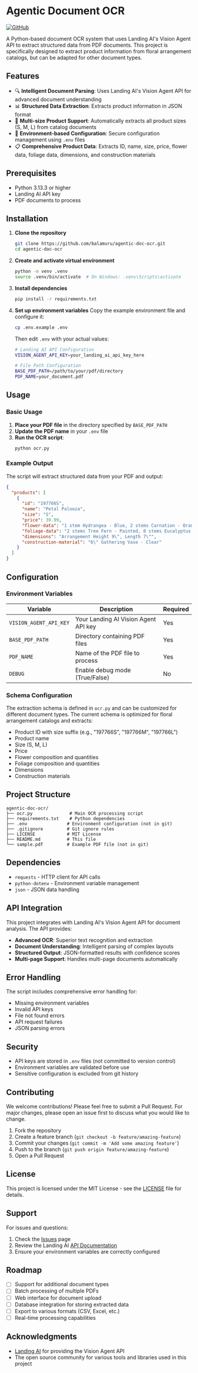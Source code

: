 # Agentic Document OCR

[![GitHub](https://img.shields.io/badge/GitHub-View%20on%20GitHub-blue?logo=github)](https://github.com/balamuru/agentic-doc-ocr)

A Python-based document OCR system that uses Landing AI's Vision Agent API to extract structured data from PDF documents. This project is specifically designed to extract product information from floral arrangement catalogs, but can be adapted for other document types.

## Features

- 🔍 **Intelligent Document Parsing**: Uses Landing AI's Vision Agent API for advanced document understanding
- 📊 **Structured Data Extraction**: Extracts product information in JSON format
- 🎯 **Multi-size Product Support**: Automatically extracts all product sizes (S, M, L) from catalog documents
- 🔧 **Environment-based Configuration**: Secure configuration management using `.env` files
- 📋 **Comprehensive Product Data**: Extracts ID, name, size, price, flower data, foliage data, dimensions, and construction materials

## Prerequisites

- Python 3.13.3 or higher
- Landing AI API key
- PDF documents to process

## Installation

1. **Clone the repository**
   ```bash
   git clone https://github.com/balamuru/agentic-doc-ocr.git
   cd agentic-doc-ocr
   ```

2. **Create and activate virtual environment**
   ```bash
   python -m venv .venv
   source .venv/bin/activate  # On Windows: .venv\Scripts\activate
   ```

3. **Install dependencies**
   ```bash
   pip install -r requirements.txt
   ```

4. **Set up environment variables**
   Copy the example environment file and configure it:
   ```bash
   cp .env.example .env
   ```
   
   Then edit `.env` with your actual values:
   ```bash
   # Landing AI API Configuration
   VISION_AGENT_API_KEY=your_landing_ai_api_key_here
   
   # File Path Configuration
   BASE_PDF_PATH=/path/to/your/pdf/directory
   PDF_NAME=your_document.pdf
   ```

## Usage

### Basic Usage

1. **Place your PDF file** in the directory specified by `BASE_PDF_PATH`
2. **Update the PDF name** in your `.env` file
3. **Run the OCR script**:
   ```bash
   python ocr.py
   ```

### Example Output

The script will extract structured data from your PDF and output:

```json
{
  "products": [
    {
      "id": "197766S",
      "name": "Petal Palooza",
      "size": "S",
      "price": 39.99,
      "flower-data": "1 stem Hydrangea - Blue, 2 stems Carnation - Orange...",
      "foliage-data": "2 stems Tree Fern - Painted, 0 stems Eucalyptus - Gunni",
      "dimensions": "Arrangement Height 9\", Length 7\"",
      "construction-material": "6\" Gathering Vase - Clear"
    }
  ]
}
```

## Configuration

### Environment Variables

| Variable | Description | Required |
|----------|-------------|----------|
| `VISION_AGENT_API_KEY` | Your Landing AI Vision Agent API key | Yes |
| `BASE_PDF_PATH` | Directory containing PDF files | Yes |
| `PDF_NAME` | Name of the PDF file to process | Yes |
| `DEBUG` | Enable debug mode (True/False) | No |

### Schema Configuration

The extraction schema is defined in `ocr.py` and can be customized for different document types. The current schema is optimized for floral arrangement catalogs and extracts:

- Product ID with size suffix (e.g., "197766S", "197766M", "197766L")
- Product name
- Size (S, M, L)
- Price
- Flower composition and quantities
- Foliage composition and quantities
- Dimensions
- Construction materials

## Project Structure

```
agentic-doc-ocr/
├── ocr.py              # Main OCR processing script
├── requirements.txt    # Python dependencies
├── .env               # Environment configuration (not in git)
├── .gitignore         # Git ignore rules
├── LICENSE            # MIT License
├── README.md          # This file
└── sample.pdf         # Example PDF file (not in git)
```

## Dependencies

- `requests` - HTTP client for API calls
- `python-dotenv` - Environment variable management
- `json` - JSON data handling

## API Integration

This project integrates with Landing AI's Vision Agent API for document analysis. The API provides:

- **Advanced OCR**: Superior text recognition and extraction
- **Document Understanding**: Intelligent parsing of complex layouts
- **Structured Output**: JSON-formatted results with confidence scores
- **Multi-page Support**: Handles multi-page documents automatically

## Error Handling

The script includes comprehensive error handling for:

- Missing environment variables
- Invalid API keys
- File not found errors
- API request failures
- JSON parsing errors

## Security

- API keys are stored in `.env` files (not committed to version control)
- Environment variables are validated before use
- Sensitive configuration is excluded from git history

## Contributing

We welcome contributions! Please feel free to submit a Pull Request. For major changes, please open an issue first to discuss what you would like to change.

1. Fork the repository
2. Create a feature branch (`git checkout -b feature/amazing-feature`)
3. Commit your changes (`git commit -m 'Add some amazing feature'`)
4. Push to the branch (`git push origin feature/amazing-feature`)
5. Open a Pull Request

## License

This project is licensed under the MIT License - see the [LICENSE](LICENSE) file for details.

## Support

For issues and questions:

1. Check the [Issues](https://github.com/balamuru/agentic-doc-ocr/issues) page
2. Review the Landing AI [API Documentation](https://docs.landing.ai/)
3. Ensure your environment variables are correctly configured

## Roadmap

- [ ] Support for additional document types
- [ ] Batch processing of multiple PDFs
- [ ] Web interface for document upload
- [ ] Database integration for storing extracted data
- [ ] Export to various formats (CSV, Excel, etc.)
- [ ] Real-time processing capabilities

## Acknowledgments

- [Landing AI](https://landing.ai/) for providing the Vision Agent API
- The open source community for various tools and libraries used in this project
